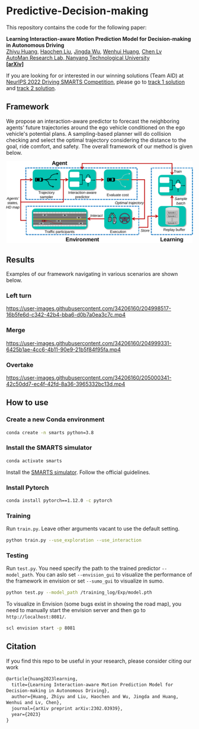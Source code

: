 # Predictive-Decision-making

This repository contains the code for the following paper:

**Learning Interaction-aware Motion Prediction Model for Decision-making in Autonomous Driving**
<br> [Zhiyu Huang](https://mczhi.github.io/), [Haochen Liu](https://scholar.google.com/citations?user=iizqKUsAAAAJ&hl=en), [Jingda Wu](https://wujingda.github.io/), [Wenhui Huang](https://scholar.google.co.kr/citations?user=Hpatee0AAAAJ&hl=en), [Chen Lv](https://scholar.google.com/citations?user=UKVs2CEAAAAJ&hl=en) 
<br> [AutoMan Research Lab, Nanyang Technological University](https://lvchen.wixsite.com/automan)
<br> **[[arXiv]](https://arxiv.org/abs/2302.03939)**

If you are looking for or interested in our winning solutions (Team AID) at [NeurIPS 2022 Driving SMARTS Competition](https://smarts-project.github.io/), please go to [track 1 solution](https://github.com/MCZhi/Predictive-Decision/tree/smarts-comp-track1) and [track 2 solution](https://github.com/MCZhi/Predictive-Decision/tree/smarts-comp-track2).

## Framework
We propose an interaction-aware predictor to forecast the neighboring agents' future trajectories around the ego vehicle conditioned on the ego vehicle's potential plans. A sampling-based planner will do collision checking and select the optimal trajectory considering the distance to the goal, ride comfort, and safety. The overall framework of our method is given below.

![Overview of our method](./docs/process.png)

## Results
Examples of our framework navigating in various scenarios are shown below.
### Left turn
https://user-images.githubusercontent.com/34206160/204998517-16b5fe6d-c342-42b4-bba6-d0b7a0ea3c7c.mp4

### Merge
https://user-images.githubusercontent.com/34206160/204999331-6425b1ae-4cc6-4b11-90e9-21b5f84f95fa.mp4

### Overtake
https://user-images.githubusercontent.com/34206160/205000341-42c50dd7-ec4f-42fd-8a36-3965332bc13d.mp4

## How to use
### Create a new Conda environment
```bash
conda create -n smarts python=3.8
```

### Install the SMARTS simulator
```bash
conda activate smarts
```

Install the [SMARTS simulator](https://smarts.readthedocs.io/en/latest/setup.html). Follow the official guidelines.

### Install Pytorch
```bash
conda install pytorch==1.12.0 -c pytorch
```

### Training
Run `train.py`. Leave other arguments vacant to use the default setting.
```bash
python train.py --use_exploration --use_interaction
```

### Testing
Run `test.py`. You need specify the path to the trained predictor `--model_path`. You can aslo set `--envision_gui` to visualize the performance of the framework in envision or set `--sumo_gui` to visualize in sumo.
```bash
python test.py --model_path /training_log/Exp/model.pth
```
To visualize in Envision (some bugs exist in showing the road map), you need to manually start the envision server and then go to `http://localhost:8081/`.
```bash
scl envision start -p 8081
```

## Citation
If you find this repo to be useful in your research, please consider citing our work
```
@article{huang2023learning,
  title={Learning Interaction-aware Motion Prediction Model for Decision-making in Autonomous Driving},
  author={Huang, Zhiyu and Liu, Haochen and Wu, Jingda and Huang, Wenhui and Lv, Chen},
  journal={arXiv preprint arXiv:2302.03939},
  year={2023}
}
```
